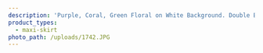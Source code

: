 ```yaml
---
description: 'Purple, Coral, Green Floral on White Background. Double Brushed Poly'
product_types:
  - maxi-skirt
photo_path: /uploads/1742.JPG
---
```

